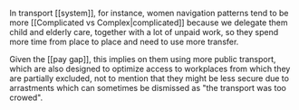 In transport [[system]], for instance, women navigation patterns tend to be more [[Complicated vs Complex|complicated]] because we delegate them child and elderly care, together with a lot of unpaid work, so they spend more time from place to place and need to use more transfer.

Given the [[pay gap]], this implies on them using more public transport, which are also designed to optimize access to workplaces from which they are partially excluded, not to mention that they might be less secure due to arrastments which can sometimes be dismissed as "the transport was too crowed".